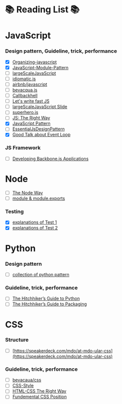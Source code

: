 :books: Reading List :books:
==

JavaScript
==
### Design pattern, Guideline, trick, performance
- [x] [Organizing-javascript](http://alistapart.com/article/the-design-of-code-organizing-javascript)  
- [x] [JavaScript-Module-Pattern](https://css-tricks.com/how-do-you-structure-javascript-the-module-pattern-edition/)  
- [ ] [largeScaleJavaScript](http://addyosmani.com/largescalejavascript/)  
- [ ] [idiomatic.js](https://github.com/rwaldron/idiomatic.js)  
- [ ] [airbnb/javascript](https://github.com/airbnb/javascript)  
- [ ] [bevacqua.js](https://github.com/bevacqua/js)  
- [ ] [Callbackhell](http://callbackhell.com/)  
- [ ] [Let's write fast JS](https://medium.com/the-javascript-collection/lets-write-fast-javascript-2b03c5575d9e)  
- [ ] [largeScaleJavaScript Slide](http://www.slideshare.net/AddyOsmani/largescale-javascript-development)  
- [ ] [superhero.js](https://github.com/superherojs/superherojs)  
- [ ] [JS: The Right Way](http://jstherightway.org/)  
- [x] [JavaScript Pattern](https://github.com/shichuan/javascript-patterns)  
- [ ] [EssentialJsDesignPattern](http://addyosmani.com/resources/essentialjsdesignpatterns/book/)
- [x] [Good Talk about Event Loop](https://youtu.be/8aGhZQkoFbQ)

### JS Framework
- [ ] [Developing Backbone.js Applications](http://addyosmani.github.io/backbone-fundamentals/)

Node
==
- [ ] [The Node Way](http://thenodeway.io/)
- [ ] [module & module.exports](https://cnodejs.org/topic/5231a630101e574521e45ef8)

### Testing
- [x] [explanations of Test 1](http://samwize.com/2014/02/08/a-guide-to-mochas-describe-it-and-setup-hooks/)
- [x] [explanations of Test 2](http://syshen.cc/post/23479369750/mocha-node-js-unit-test)

Python  
==
### Design pattern  
- [ ] [collection of python pattern](https://github.com/faif/python-patterns)  

### Guideline, trick, performance
- [ ] [The Hitchhiker’s Guide to Python](http://docs.python-guide.org/en/latest/)  
- [ ] [The Hitchhiker’s Guide to Packaging](http://the-hitchhikers-guide-to-packaging.readthedocs.org/en/latest/index.html)

CSS  
==
### Structure  
- [ ] [https://speakerdeck.com/mdo/at-mdo-ular-css](https://speakerdeck.com/mdo/at-mdo-ular-css)   

### Guideline, trick, performance  
- [ ] [bevacaua/css](https://github.com/bevacqua/css)  
- [ ] [CSS-Style](https://github.com/byrichardpowell/CSS-Style)    
- [ ] [HTML-CSS The Right Way](https://github.com/renoirb/htmlcsstherightway)  
- [ ] [Fundemental CSS Position](http://www.barelyfitz.com/screencast/html-training/css/positioning/)

